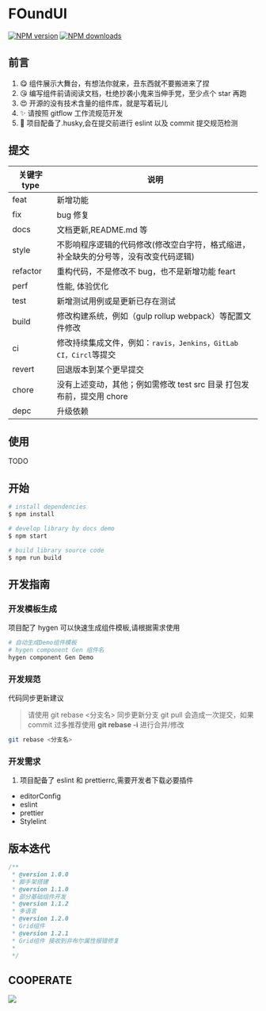 # FOundUI

[![NPM version](https://img.shields.io/npm/v/FOundUI.svg?style=flat)](https://npmjs.org/package/FOundUI)
[![NPM downloads](http://img.shields.io/npm/dm/FOundUI.svg?style=flat)](https://npmjs.org/package/FOundUI)

## 前言

1. 😋 组件展示大舞台，有想法你就来，丑东西就不要搬进来了捏
2. 😘 编写组件前请阅读文档，杜绝抄袭小鬼来当伸手党，至少点个 star 再跑
3. 😍 开源的没有技术含量的组件库，就是写着玩儿
4. ✨ 请按照 gitflow 工作流规范开发
5. 🎁 项目配备了.husky,会在提交前进行 eslint 以及 commit 提交规范检测

## 提交

| 关键字 type | 说明                                                                                 |
| ----------- | ------------------------------------------------------------------------------------ |
| feat        | 新增功能                                                                             |
| fix         | bug 修复                                                                             |
| docs        | 文档更新,README.md 等                                                                |
| style       | 不影响程序逻辑的代码修改(修改空白字符，格式缩进，补全缺失的分号等，没有改变代码逻辑) |
| refactor    | 重构代码，不是修改不 bug，也不是新增功能 feart                                       |
| perf        | 性能, 体验优化                                                                       |
| test        | 新增测试用例或是更新已存在测试                                                       |
| build       | 修改构建系统，例如（gulp rollup webpack）等配置文件修改                              |
| ci          | 修改持续集成文件，例如：`ravis，Jenkins，GitLab CI，Circl`等提交                     |
| revert      | 回退版本到某个更早提交                                                               |
| chore       | 没有上述变动，其他；例如需修改 test src 目录 打包发布前，提交用 chore                |
| depc        | 升级依赖                                                                             |

## 使用

TODO

## 开始

```bash
# install dependencies
$ npm install

# develop library by docs demo
$ npm start

# build library source code
$ npm run build
```

## 开发指南

### 开发模板生成

项目配了 hygen 可以快速生成组件模板,请根据需求使用

```bash
# 自动生成Demo组件模板
# hygen component Gen 组件名
hygen component Gen Demo

```

### 开发规范

代码同步更新建议

> 请使用 git rebase <分支名> 同步更新分支
> git pull 会造成一次提交，如果 commit 过多推荐使用 **git rebase -i** 进行合并/修改

```bash
git rebase <分支名>

```

### 开发需求

1. 项目配备了 eslint 和 prettierrc,需要开发者下载必要插件

-   editorConfig
-   eslint
-   prettier
-   Stylelint

## 版本迭代

```ts
/**
 * @version 1.0.0
 * 脚手架搭建
 * @version 1.1.0
 * 部分基础组件开发
 * @version 1.1.2
 * 多语言
 * @version 1.2.0
 * Grid组件
 * @version 1.2.1
 * Grid组件 接收到非布尔属性报错修复
 *
 */
```

## COOPERATE

<a href="https://github.com/Found-404/FOundUI/graphs/contributors">
  <img src="https://contrib.rocks/image?repo=Found-404/FOundUI" />
</a>
